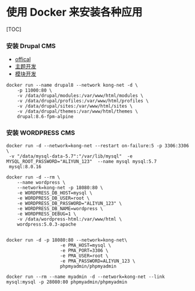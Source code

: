 # 使用 Docker 来安装各种应用
[TOC]

### 安装 Drupal CMS
- [offical](https://www.drupal.org/docs/8/api)
- [主题开发](https://www.cnblogs.com/maziang/p/Drupal-Theme-Tutorial.html)
- [模块开发](http://blog.sina.com.cn/s/blog_5a8b8eb80100r8gy.html)
```
docker run --name drupal8 --network kong-net -d \
    -p 11000:80 \
    -v /data/drupal/modules:/var/www/html/modules \
    -v /data/drupal/profiles:/var/www/html/profiles \
    -v /data/drupal/sites:/var/www/html/sites \
    -v /data/drupal/themes:/var/www/html/themes \
    drupal:8.6-fpm-alpine
```

### 安装 WORDPRESS CMS
```
docker run -d --network=kong-net --restart on-failure:5 -p 3306:3306   \
 -v "/data/mysql-data-5.7":"/var/lib/mysql"  -e MYSQL_ROOT_PASSWORD="ALIYUN_123"  --name mysql mysql:5.7    
 mysql:8.0.16

docker run -d --rm \
    --name wordpress \
    --network=kong-net -p 18080:80 \
    -e WORDPRESS_DB_HOST=mysql \
    -e WORDPRESS_DB_USER=root \
    -e WORDPRESS_DB_PASSWORD="ALIYUN_123" \
    -e WORDPRESS_DB_NAME=wordpress \
    -e WORDPRESS_DEBUG=1 \
    -v /data/wordpress-html:/var/www/html \
    wordpress:5.0.3-apache 


docker run -d -p 18080:80 --network=kong-net\
                    -e PMA_HOST=mysql \
                    -e PMA_PORT=3306 \
                    -e PMA_USER=root \
                    -e PMA_PASSWORD=ALIYUN_123 \
                    phpmyadmin/phpmyadmin

docker run --rm --name myadmin -d --network=kong-net --link mysql:mysql -p 28080:80 phpmyadmin/phpmyadmin
```
